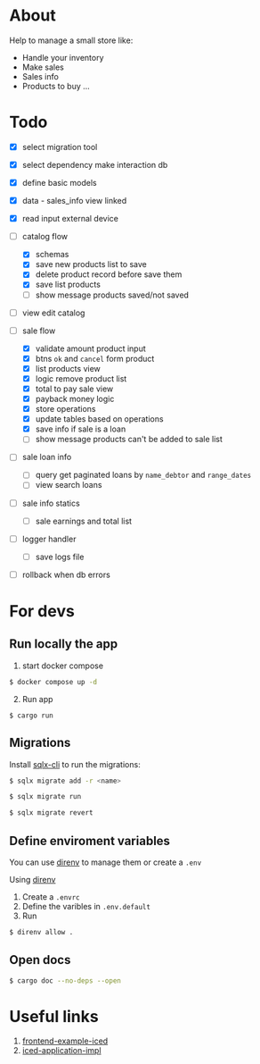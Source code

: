 # About

Help to manage a small store like:
- Handle your inventory
- Make sales
- Sales info
- Products to buy
...


# Todo

- [x] select migration tool
- [x] select dependency make interaction db
- [x] define basic models
- [x] data - sales_info view linked
- [x] read input external device
- [ ] catalog flow
    - [x] schemas
    - [x] save new products list to save
    - [x] delete product record before save them 
    - [x] save list products
    - [ ] show message products saved/not saved
- [ ] view edit catalog
- [ ] sale flow
    - [x] validate amount product input
    - [x] btns `ok` and `cancel` form product
    - [x] list products view
    - [x] logic remove product list
    - [x] total to pay sale view
    - [x] payback money logic
    - [x] store operations
    - [x] update tables based on operations
    - [x] save info if sale is a loan
    - [ ] show message products can't be added to sale list
- [ ] sale loan info
    - [ ] query get paginated loans by `name_debtor` and `range_dates`
    - [ ] view search loans
- [ ] sale info statics
    - [ ] sale earnings and total list
- [ ] logger handler
    - [ ] save logs file
- [ ] rollback when db errors    


# For devs

## Run locally the app

1. start docker compose

```bash
$ docker compose up -d 
```

2. Run app

```
$ cargo run
```

## Migrations

Install [sqlx-cli](https://crates.io/crates/sqlx-cli) to run the migrations:

```bash
$ sqlx migrate add -r <name>
```

```bash
$ sqlx migrate run
```

```bash
$ sqlx migrate revert
```

## Define enviroment variables

You can use [direnv](https://direnv.net/) to manage them or create a `.env`

Using [direnv](https://direnv.net/)

1. Create a `.envrc`
2. Define the varibles in `.env.default`
3. Run

```bash
$ direnv allow .
```

## Open docs

```bash
$ cargo doc --no-deps --open
```

# Useful links
1. [frontend-example-iced](https://github.com/zupzup/rust-frontend-example-iced/blob/main/src/main.rs)
2. [iced-application-impl](https://github.com/irvingfisica/iced_examples/blob/master/examples/hola_app.rs)
